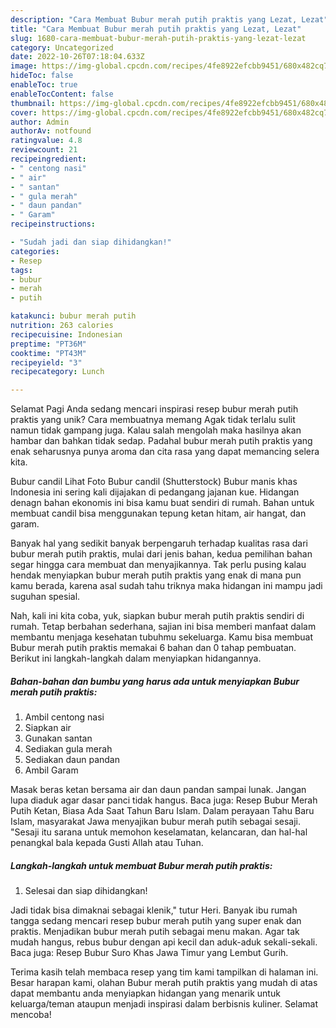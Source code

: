 ```yaml
---
description: "Cara Membuat Bubur merah putih praktis yang Lezat, Lezat"
title: "Cara Membuat Bubur merah putih praktis yang Lezat, Lezat"
slug: 1680-cara-membuat-bubur-merah-putih-praktis-yang-lezat-lezat
category: Uncategorized
date: 2022-10-26T07:18:04.633Z
image: https://img-global.cpcdn.com/recipes/4fe8922efcbb9451/680x482cq70/bubur-merah-putih-praktis-foto-resep-utama.jpg
hideToc: false
enableToc: true
enableTocContent: false
thumbnail: https://img-global.cpcdn.com/recipes/4fe8922efcbb9451/680x482cq70/bubur-merah-putih-praktis-foto-resep-utama.jpg
cover: https://img-global.cpcdn.com/recipes/4fe8922efcbb9451/680x482cq70/bubur-merah-putih-praktis-foto-resep-utama.jpg
author: Admin
authorAv: notfound
ratingvalue: 4.8
reviewcount: 21
recipeingredient:
- " centong nasi"
- " air"
- " santan"
- " gula merah"
- " daun pandan"
- " Garam"
recipeinstructions:

- "Sudah jadi dan siap dihidangkan!"
categories:
- Resep
tags:
- bubur
- merah
- putih

katakunci: bubur merah putih 
nutrition: 263 calories
recipecuisine: Indonesian
preptime: "PT36M"
cooktime: "PT43M"
recipeyield: "3"
recipecategory: Lunch

---
```



Selamat Pagi Anda sedang mencari inspirasi resep bubur merah putih praktis yang unik? Cara membuatnya memang Agak tidak terlalu sulit namun tidak gampang juga. Kalau salah mengolah maka hasilnya akan hambar dan bahkan tidak sedap. Padahal bubur merah putih praktis yang enak seharusnya punya aroma dan cita rasa yang dapat memancing selera kita.


Bubur candil Lihat Foto Bubur candil (Shutterstock) Bubur manis khas Indonesia ini sering kali dijajakan di pedangang jajanan kue. Hidangan denagn bahan ekonomis ini bisa kamu buat sendiri di rumah. Bahan untuk membuat candil bisa menggunakan tepung ketan hitam, air hangat, dan garam.

Banyak hal yang sedikit banyak berpengaruh terhadap kualitas rasa dari bubur merah putih praktis, mulai dari jenis bahan, kedua pemilihan bahan segar hingga cara membuat dan menyajikannya. Tak perlu pusing kalau hendak menyiapkan bubur merah putih praktis yang enak di mana pun kamu berada, karena asal sudah tahu triknya maka hidangan ini mampu jadi suguhan spesial.


Nah, kali ini kita coba, yuk, siapkan bubur merah putih praktis sendiri di rumah. Tetap berbahan sederhana, sajian ini bisa memberi manfaat dalam membantu menjaga kesehatan tubuhmu sekeluarga. Kamu bisa membuat Bubur merah putih praktis memakai 6 bahan dan 0 tahap pembuatan. Berikut ini langkah-langkah dalam menyiapkan hidangannya.

<!--inarticleads1-->

##### Bahan-bahan dan bumbu yang harus ada untuk menyiapkan Bubur merah putih praktis:

1. Ambil  centong nasi
1. Siapkan  air
1. Gunakan  santan
1. Sediakan  gula merah
1. Sediakan  daun pandan
1. Ambil  Garam


Masak beras ketan bersama air dan daun pandan sampai lunak. Jangan lupa diaduk agar dasar panci tidak hangus. Baca juga: Resep Bubur Merah Putih Ketan, Biasa Ada Saat Tahun Baru Islam. Dalam perayaan Tahu Baru Islam, masyarakat Jawa menyajikan bubur merah putih sebagai sesaji. &#34;Sesaji itu sarana untuk memohon keselamatan, kelancaran, dan hal-hal penangkal bala kepada Gusti Allah atau Tuhan. 

<!--inarticleads2-->

##### Langkah-langkah untuk membuat Bubur merah putih praktis:


1. Selesai dan siap dihidangkan!

Jadi tidak bisa dimaknai sebagai klenik,&#34; tutur Heri. Banyak ibu rumah tangga sedang mencari resep bubur merah putih yang super enak dan praktis. Menjadikan bubur merah putih sebagai menu makan. Agar tak mudah hangus, rebus bubur dengan api kecil dan aduk-aduk sekali-sekali. Baca juga: Resep Bubur Suro Khas Jawa Timur yang Lembut Gurih. 

Terima kasih telah membaca resep yang tim kami tampilkan di halaman ini. Besar harapan kami, olahan Bubur merah putih praktis yang mudah di atas dapat membantu anda menyiapkan hidangan yang menarik untuk keluarga/teman ataupun menjadi inspirasi dalam berbisnis kuliner. Selamat mencoba!
